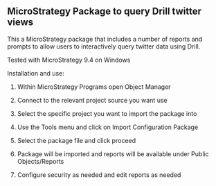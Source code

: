 ## MicroStrategy Package to query Drill twitter views

This a MicroStrategy package that includes a number of reports and prompts to allow users to interactively query twitter data using Drill.


Tested with MicroStrategy 9.4 on Windows

Installation and use:

1) Within MicroStrategy Programs open Object Manager

2) Connect to the relevant project source you want use

3) Select the specific project you want to import the package into

4) Use the Tools menu and click on Import Configuration Package

5) Select the package file and click proceed

6) Package will be imported and reports will be available under Public Objects/Reports

7) Configure security as needed and edit reports as needed